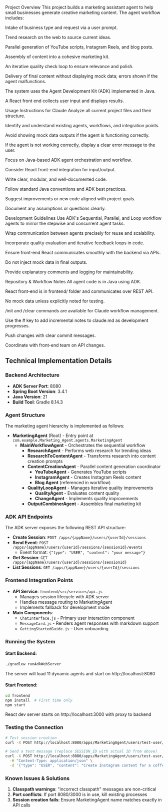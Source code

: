 Project Overview
This project builds a marketing assistant agent to help small businesses generate creative marketing content. The agent workflow includes:

Intake of business type and request via a user prompt.

Trend research on the web to source current ideas.

Parallel generation of YouTube scripts, Instagram Reels, and blog posts.

Assembly of content into a cohesive marketing kit.

An iterative quality check loop to ensure relevance and polish.

Delivery of final content without displaying mock data; errors shown if the agent malfunctions.

The system uses the Agent Development Kit (ADK) implemented in Java.

A React front end collects user input and displays results.

Usage Instructions for Claude
Analyze all current project files and their structure.

Identify and understand existing agents, workflows, and integration points.

Avoid showing mock data outputs if the agent is functioning correctly.

If the agent is not working correctly, display a clear error message to the user.

Focus on Java-based ADK agent orchestration and workflow.

Consider React front-end integration for input/output.

Write clear, modular, and well-documented code.

Follow standard Java conventions and ADK best practices.

Suggest improvements or new code aligned with project goals.

Document any assumptions or questions clearly.

Development Guidelines
Use ADK's Sequential, Parallel, and Loop workflow agents to mirror the stepwise and concurrent agent tasks.

Wrap communication between agents precisely for reuse and scalability.

Incorporate quality evaluation and iterative feedback loops in code.

Ensure front-end React communicates smoothly with the backend via APIs.

Do not inject mock data in final outputs.

Provide explanatory comments and logging for maintainability.

Repository & Workflow Notes
All agent code is in Java using ADK.

React front-end is in frontend/ folder and communicates over REST API.

No mock data unless explicitly noted for testing.

/init and /clear commands are available for Claude workflow management.

Use the # key to add incremental notes to claude.md as development progresses.

Push changes with clear commit messages.

Coordinate with front-end team on API changes.

## Technical Implementation Details

### Backend Architecture
- **ADK Server Port**: 8080
- **Spring Boot Version**: 3.4.1
- **Java Version**: 21
- **Build Tool**: Gradle 8.14.3

### Agent Structure
The marketing agent hierarchy is implemented as follows:
- **MarketingAgent** (Root) - Entry point at `com.example.Marketing_Agent.agents.MarketingAgent`
  - **MainWorkflowAgent** - Orchestrates the sequential workflow
    - **ResearchAgent** - Performs web research for trending ideas
    - **ResearchToContentAgent** - Transforms research into content creation prompts
    - **ContentCreationAgent** - Parallel content generation coordinator
      - **YouTubeAgent** - Generates YouTube scripts
      - **InstagramAgent** - Creates Instagram Reels content
      - **Blog Agent** (referenced in workflow)
    - **QualityLoopAgent** - Manages iterative quality improvements
      - **QualityAgent** - Evaluates content quality
      - **ChangeAgent** - Implements quality improvements
    - **OutputCombinerAgent** - Assembles final marketing kit

### ADK API Endpoints
The ADK server exposes the following REST API structure:
- **Create Session**: `POST /apps/{appName}/users/{userId}/sessions`
- **Send Event**: `POST /apps/{appName}/users/{userId}/sessions/{sessionId}/events`
  - Event format: `{"type": "USER", "content": "your message"}`
- **Get Session**: `GET /apps/{appName}/users/{userId}/sessions/{sessionId}`
- **List Sessions**: `GET /apps/{appName}/users/{userId}/sessions`

### Frontend Integration Points
- **API Service**: `frontend/src/services/api.js`
  - Manages session lifecycle with ADK server
  - Handles message routing to MarketingAgent
  - Implements fallback for development mode
- **Main Components**:
  - `ChatInterface.js` - Primary user interaction component
  - `MessageCard.js` - Renders agent responses with markdown support
  - `GettingStartedGuide.js` - User onboarding

### Running the System

#### Start Backend:
```bash
./gradlew runAdkWebServer
```
The server will load 11 dynamic agents and start on http://localhost:8080

#### Start Frontend:
```bash
cd frontend
npm install  # First time only
npm start
```
React dev server starts on http://localhost:3000 with proxy to backend

### Testing the Connection
```bash
# Test session creation
curl -X POST http://localhost:8080/apps/MarketingAgent/users/test-user/sessions

# Send a test message (replace SESSION_ID with actual ID from above)
curl -X POST http://localhost:8080/apps/MarketingAgent/users/test-user/sessions/{SESSION_ID}/events \
  -H "Content-Type: application/json" \
  -d '{"type": "USER", "content": "Create Instagram content for a coffee shop"}'
```

### Known Issues & Solutions
1. **Classpath warnings**: "incorrect classpath" messages are non-critical
2. **Port conflicts**: If port 8080/3000 is in use, kill existing processes
3. **Session creation fails**: Ensure MarketingAgent name matches exactly in API calls